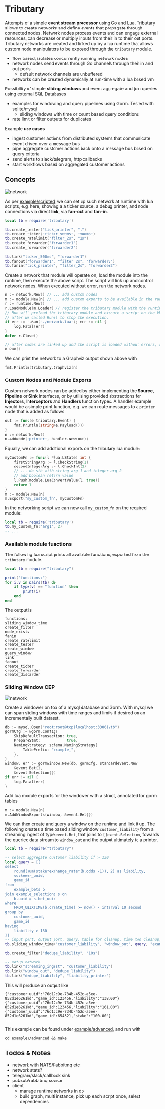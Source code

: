 # Tributary

Attempts of a simple **event stream processor** using Go and Lua. Tributary allows to create
networks and define events that propagate through connected nodes. Network nodes process events
and can engage external resources, can decrease or multiply inputs from their in to their out
ports. Tributary networks are created and linked up by a lua runtime that allows custom node
manipulators to be exposed through the `tributary` module.

- flow based, isolates concurrently running network nodes
- network nodes send events through Go channels through their in and out ports
  - default network channels are unbuffered
- networks can be created dynamically at run-time with a lua based vm

Possibility of simple **sliding windows** and event aggregate and join queries using external SQL Databases
- examples for windowing and query pipelines using Gorm. Tested with sqlite/mysql
  - sliding windows with time or count based query conditions
- rate limit or filter outputs for duplicates

Example **use cases**
- ingest customer actions from distributed systems that communicate event driven over a message bus
- pipe aggregate customer actions back onto a message bus based on query criteria
- send alerts to slack/telegram, http callbacks
- start workflows based on aggregated customer actions

## Concepts

![network](./example/scripted/network.svg)

As per [example/scripted](example/scripted/network.lua), we can set up such network at runtime
with lua scripts, e.g. here, showing a a ticker source, a debug printer, and node connections via
direct **link**, via **fan-out** and **fan-in**.

```lua
local tb = require('tributary')

tb.create_tester("tick_printer", ".")
tb.create_ticker("ticker_500ms", "500ms")
tb.create_ratelimit("filter_2s", "2s")
tb.create_forwarder("forwarder1")
tb.create_forwarder("forwarder2")

tb.link("ticker_500ms", "forwarder1")
tb.fanout("forwarder1", "filter_2s", "forwarder2")
tb.fanin("tick_printer", "filter_2s", "forwarder2")
```

Create a network that module will operate on, load the module into the runtime, then execute the
above script. The script will link up and control network nodes. When executed without error, run
the network nodes.

```go
n := network.New() // ... add custom nodes
m := module.New(n) // ... add custom exports to be available in the runtime
r := runtime.New()
r.LoadModule(m.Loader) // register the tributary module with the runtime
// Run will preload the tributary module and execute a script on the VM. We can close it
// after we called Run() to stop the execution.
if err := r.Run("./network.lua"); err != nil {
	log.Fatal(err)
}
defer r.Close()

// after nodes are linked up and the script is loaded without errors, run the network
n.Run()
```

We can print the network to a Graphviz output shown above with

```go
fmt.Println(tributary.Graphviz(n)
```

### Custom Nodes and Module Exports

Custom network nodes can be added by either implementing the **Source**, **Pipeline** or **Sink**
interfaces, or by utilizing provided abstractions for **Injectors**, **Interceptors** and
**Handlers** function types. A handler example would be a simple print function, e.g. we can
route messages to a `printer` node that is added as follows

```go
out := func(e tributary.Event) {
	fmt.Println(string(e.Payload()))
}
n := network.New()
n.AddNode("printer", handler.New(out))
```

Equally, we can add additional exports on the tributary lua module:

```go
myCustomFn := func(l *lua.LState) int {
	firstStringArg := l.CheckString(1)
	secondIntegerArg := l.CheckInt(2)
	// ... do sth with string arg 1 and integer arg 2
	// add boolean return value
	l.Push(module.LuaConvertValue(l, true))
	return 1
}
m := module.New(n)
m.Export("my_custom_fn", myCustomFn)
```

In the networking script we can now call `my_custom_fn` on the required module:

```lua
local tb = require('tributary')
tb.my_custom_fn("arg1", 2)
-- ...
```

### Available module functions

The following lua script prints all available functions, exported from the `tributary` module.

```lua
local tb = require("tributary")

print("functions:")
for i,v in pairs(tb) do
    if type(v) == "function" then
        print(i)
    end
end
```

The output is

```
functions:
sliding_window_time
create_filter
node_exists
fanin
create_ratelimit
create_tester
create_window
query_window
link
fanout
create_ticker
create_forwarder
create_discarder
```

### Sliding Window CEP

![network](./example/advanced/network.svg)

Create a windower on top of a mysql database and Gorm. With mysql we can span sliding windows
with time ranges and limits if desired on an incrementally built dataset.

```go
db := mysql.Open("root:root@tcp(localhost:3306)/tb")
gormCfg := &gorm.Config{
	SkipDefaultTransaction: true,
	PrepareStmt:            true,
	NamingStrategy: schema.NamingStrategy{
		TablePrefix: "example_",
	},
}
window, err := gormwindow.New(db, gormCfg, standardevent.New,
	&event.Bet{},
	&event.Selection{})
if err != nil {
	log.Fatal(err)
}
```

Add lua module exports for the windower with a struct, annotated for gorm tables

```go
m := module.New(n)
m.AddWindowExports(window, &event.Bet{})
```

We can then create and query a window on the runtime and link it up. The following creates a time
based sliding window `customer_liability` from a streaming ingest of type `event.Bet`, that joins
to `[]event.Selection`, fowards the queried data stream to `window_out` and the output ultimately
to a printer.

```lua
local tb = require("tributary")

-- select aggregate customer liability if > 130
local query = [[
select
	round(sum(stake*exchange_rate*(b.odds -1)), 2) as liability,
	customer_uuid,
	game_id
from
	example_bets b
join example_selections s on
	b.uuid = s.bet_uuid
where
	FROM_UNIXTIME(b.create_time) >= now() - interval 10 second
group by
	customer_uuid,
	game_id
having
	liability > 130
]]
-- input port, output port, query, table for cleanup, time too cleanup, unix timestamp in table
tb.sliding_window_time("customer_liability", "window_out", query, "example_bets", "10s", "create_time")

tb.create_filter("dedupe_liability", "10s")

-- setup network
tb.link("streaming_ingest", "customer_liability")
tb.link("window_out", "dedupe_liability")
tb.link("dedupe_liability", "liability_printer")
```

This will produce an output like

```plain
{"customer_uuid":"76d17c9e-734b-452c-a5ee-852d1e6261bd","game_id":123456,"liability":"138.00"}
{"customer_uuid":"76d17c9e-734b-452c-a5ee-852d1e6261bd","game_id":123456,"liability":"161.00"}
{"customer_uuid":"76d17c9e-734b-452c-a5ee-852d1e6261bd","game_id":654321,"stake":"100.00"}
...
```

This example can be found under [example/advanced](example/advanced), and run with

```
cd examples/advanced && make
```

## Todos & Notes

- network with NATS/Rabbitmq etc
- network stats?
- telegram/slack/callback sink
- pubsub/rabbitmq source
- client
	- manage runtime networks in db
	- build graph, multi instance, pick up each script once, select dependencies
